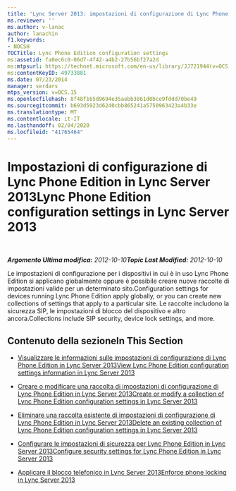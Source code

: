 ```yaml
---
title: 'Lync Server 2013: impostazioni di configurazione di Lync Phone Edition'
ms.reviewer: ''
ms.author: v-lanac
author: lanachin
f1.keywords:
- NOCSH
TOCTitle: Lync Phone Edition configuration settings
ms:assetid: fa0ec6c0-06d7-4f42-a4b2-27b56bf27a2d
ms:mtpsurl: https://technet.microsoft.com/en-us/library/JJ721944(v=OCS.15)
ms:contentKeyID: 49733881
ms.date: 07/23/2014
manager: serdars
mtps_version: v=OCS.15
ms.openlocfilehash: 8f48f165d9694e35aebb3861d0bce9fddd70be49
ms.sourcegitcommit: b693d5923d6240cbb865241a5750963423a4b33e
ms.translationtype: MT
ms.contentlocale: it-IT
ms.lasthandoff: 02/04/2020
ms.locfileid: "41765464"
---
```

<div data-xmlns="http://www.w3.org/1999/xhtml">

<div class="topic" data-xmlns="http://www.w3.org/1999/xhtml" data-msxsl="urn:schemas-microsoft-com:xslt" data-cs="http://msdn.microsoft.com/en-us/">

<div data-asp="http://msdn2.microsoft.com/asp">

# <a name="lync-phone-edition-configuration-settings-in-lync-server-2013"></a><span data-ttu-id="15f66-102">Impostazioni di configurazione di Lync Phone Edition in Lync Server 2013</span><span class="sxs-lookup"><span data-stu-id="15f66-102">Lync Phone Edition configuration settings in Lync Server 2013</span></span>

</div>

<div id="mainSection">

<div id="mainBody">

<span> </span>

<span data-ttu-id="15f66-103">_**Argomento Ultima modifica:** 2012-10-10_</span><span class="sxs-lookup"><span data-stu-id="15f66-103">_**Topic Last Modified:** 2012-10-10_</span></span>

<span data-ttu-id="15f66-104">Le impostazioni di configurazione per i dispositivi in cui è in uso Lync Phone Edition si applicano globalmente oppure è possibile creare nuove raccolte di impostazioni valide per un determinato sito.</span><span class="sxs-lookup"><span data-stu-id="15f66-104">Configuration settings for devices running Lync Phone Edition apply globally, or you can create new collections of settings that apply to a particular site.</span></span> <span data-ttu-id="15f66-105">Le raccolte includono la sicurezza SIP, le impostazioni di blocco del dispositivo e altro ancora.</span><span class="sxs-lookup"><span data-stu-id="15f66-105">Collections include SIP security, device lock settings, and more.</span></span>

<div>

## <a name="in-this-section"></a><span data-ttu-id="15f66-106">Contenuto della sezione</span><span class="sxs-lookup"><span data-stu-id="15f66-106">In This Section</span></span>

  - [<span data-ttu-id="15f66-107">Visualizzare le informazioni sulle impostazioni di configurazione di Lync Phone Edition in Lync Server 2013</span><span class="sxs-lookup"><span data-stu-id="15f66-107">View Lync Phone Edition configuration settings information in Lync Server 2013</span></span>](lync-server-2013-view-lync-phone-edition-configuration-settings-information.md)

  - [<span data-ttu-id="15f66-108">Creare o modificare una raccolta di impostazioni di configurazione di Lync Phone Edition in Lync Server 2013</span><span class="sxs-lookup"><span data-stu-id="15f66-108">Create or modify a collection of Lync Phone Edition configuration settings in Lync Server 2013</span></span>](lync-server-2013-create-or-modify-a-collection-of-lync-phone-edition-configuration-settings.md)

  - [<span data-ttu-id="15f66-109">Eliminare una raccolta esistente di impostazioni di configurazione di Lync Phone Edition in Lync Server 2013</span><span class="sxs-lookup"><span data-stu-id="15f66-109">Delete an existing collection of Lync Phone Edition configuration settings in Lync Server 2013</span></span>](lync-server-2013-delete-an-existing-collection-of-lync-phone-edition-configuration-settings.md)

  - [<span data-ttu-id="15f66-110">Configurare le impostazioni di sicurezza per Lync Phone Edition in Lync Server 2013</span><span class="sxs-lookup"><span data-stu-id="15f66-110">Configure security settings for Lync Phone Edition in Lync Server 2013</span></span>](lync-server-2013-configure-security-settings-for-lync-phone-edition.md)

  - [<span data-ttu-id="15f66-111">Applicare il blocco telefonico in Lync Server 2013</span><span class="sxs-lookup"><span data-stu-id="15f66-111">Enforce phone locking in Lync Server 2013</span></span>](lync-server-2013-enforce-phone-locking.md)

</div>

</div>

<span> </span>

</div>

</div>

</div>

